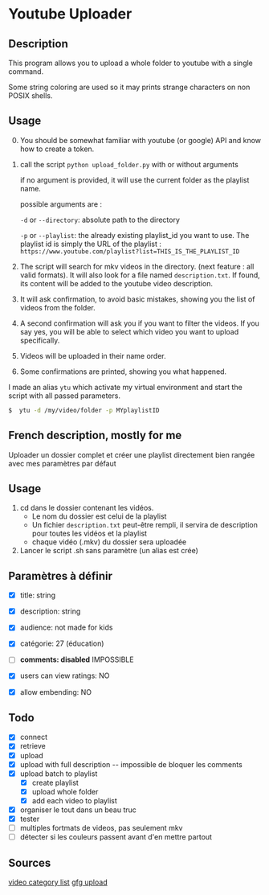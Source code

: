# Youtube Uploader

## Description

This program allows you to upload a whole folder to youtube with 
a single command.

Some string coloring are used so it may prints strange characters
on non POSIX shells.

## Usage

0. You should be somewhat familiar with youtube (or google) API and know how to
    create a token.
1. call the script `python upload_folder.py` with or without arguments

    if no argument is provided, it will use the current folder as the playlist
    name.

    possible arguments are :

    `-d` or `--directory`: absolute path to the directory

    `-p` or `--playlist`: the already existing playlist_id you want to use.
    The playlist id is simply the URL of the playlist : 
    `https://www.youtube.com/playlist?list=THIS_IS_THE_PLAYLIST_ID`

2. The script will search for mkv videos in the directory. (next feature : all valid formats).
    It will also look for a file named `description.txt`. If found, its content
    will be added to the youtube video description.
3. It will ask confirmation, to avoid basic mistakes, showing you the list of 
    videos from the folder.
4. A second confirmation will ask you if you want to filter the videos.
    If you say yes, you will be able to select which video you want to upload 
    specifically.
5. Videos will be uploaded in their name order.
6. Some confirmations are printed, showing you what happened.


I made an alias `ytu` which activate my virtual environment and start the 
script with all passed parameters.

```bash
$  ytu -d /my/video/folder -p MYplaylistID
```

## French description, mostly for me

Uploader un dossier complet et créer une playlist directement bien rangée
avec mes paramètres par défaut

## Usage

1. cd dans le dossier contenant les vidéos. 
    *   Le nom du dossier est celui de la playlist
    *   Un fichier `description.txt` peut-être rempli, il servira de description
        pour toutes les vidéos et la playlist
    *   chaque vidéo (.mkv) du dossier sera uploadée
2. Lancer le script .sh sans paramètre (un alias est crée)


## Paramètres à définir

- [x] title: string
- [x] description: string
- [x] audience: not made for kids
- [x] catégorie: 27 (éducation)
- [ ] **comments: disabled** IMPOSSIBLE
- [x] users can view ratings: NO
- [x] allow embending: NO


## Todo


- [x]  connect
- [x]  retrieve
- [x]  upload
- [x]  upload with full description -- impossible de bloquer les comments
- [x]  upload batch to playlist
   - [x]   create playlist
   - [x]   upload whole folder
   - [x]   add each video to playlist
- [x]  organiser le tout dans un beau truc
- [x]  tester
- [ ]  multiples fortmats de videos, pas seulement mkv
- [ ]  détecter si les couleurs passent avant d'en mettre partout

## Sources

[video category list](https://gist.github.com/dgp/1b24bf2961521bd75d6c)
[gfg upload](https://www.geeksforgeeks.org/youtube-data-api-playlist-set-2/)
